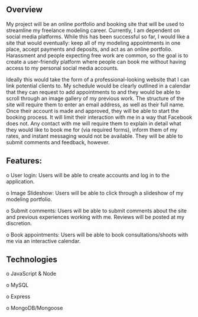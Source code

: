 ## Overview

  My project will be an online portfolio and booking site that will be used to streamline my freelance modeling career. Currently, I am dependent on social media platforms. While this has been successful so far, I would like a site that would eventually: keep all of my modeling appointments in one place, accept payments and deposits, and act as an online portfolio. Harassment and people expecting free work are common, so the goal is to create a user-friendly platform where people can book me without having access to my personal social media accounts. 

  Ideally this would take the form of a professional-looking website that I can link potential clients to. My schedule would be clearly outlined in a calendar that they can request to add appointments to and they would be able to scroll through an image gallery of my previous work. The structure of the site will require them to enter an email address, as well as their full name. Once their account is made and approved, they will be able to start the booking process.  It will limit their interaction with me in a way that Facebook does not. Any contact with me will require them to explain in detail what they would like to book me for (via required forms), inform them of my rates, and instant messaging would not be available. They will be able to submit comments and feedback, however.

## Features: 
o	User login: Users will be able to create accounts and log in to the application. 

o	Image Slideshow: Users will be able to click through a slideshow of my modeling portfolio. 

o	Submit comments: Users will be able to submit comments about the site and previous experiences working with me. Reviews will be posted at my discretion.

o	Book appointments: Users will be able to book consultations/shoots with me via an interactive calendar. 

## Technologies 
o	JavaScript & Node

o	MySQL

o	Express

o	MongoDB/Mongoose 



